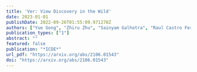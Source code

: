 ```yaml
---
title: 'Ver: View Discovery in the Wild'
date: 2023-01-01
publishDate: 2022-09-26T01:55:09.971278Z
authors: ["Yue Gong", "Zhiru Zhu", "Sainyam Galhotra", "Raul Castro Fernandez"]
publication_types: ["1"]
abstract: ""
featured: false
publication: "*ICDE*"
url_pdf: "https://arxiv.org/abs/2106.01543"
doi: "https://arxiv.org/abs/2106.01543"
---
```



